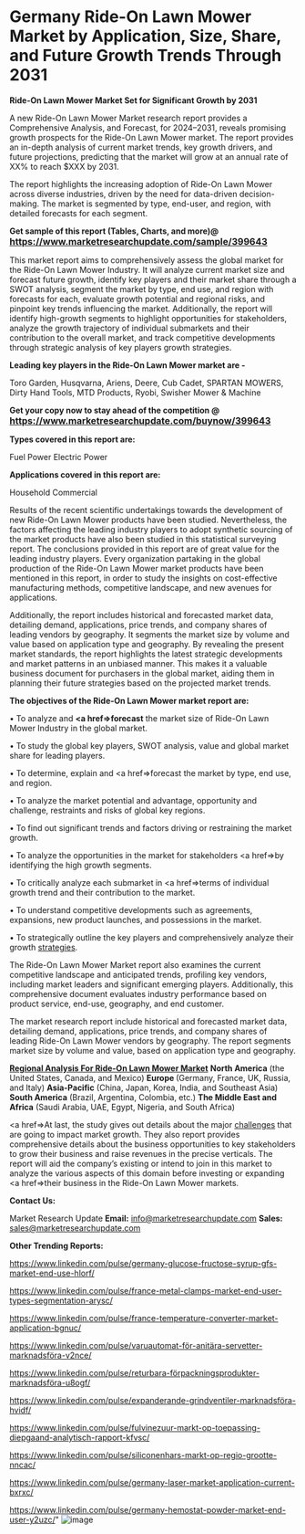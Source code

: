 # Germany Ride-On Lawn Mower Market by Application, Size, Share, and Future Growth Trends Through 2031

<strong>Ride-On Lawn Mower Market Set for Significant Growth by 2031</strong>

A new Ride-On Lawn Mower Market research report provides a Comprehensive Analysis, and Forecast, for 2024–2031, reveals promising growth prospects for the Ride-On Lawn Mower market. The report provides an in-depth analysis of current market trends, key growth drivers, and future projections, predicting that the market will grow at an annual rate of XX% to reach $XXX by 2031.

The report highlights the increasing adoption of Ride-On Lawn Mower across diverse industries, driven by the need for data-driven decision-making. The market is segmented by type, end-user, and region, with detailed forecasts for each segment.

<strong>Get sample of this report (Tables, Charts, and more)@ <a href=https://www.marketresearchupdate.com/sample/399643><font size=3 color=#0000ff>https://www.marketresearchupdate.com/sample/399643</font></a></strong>

This market report aims to comprehensively assess the global market for the Ride-On Lawn Mower Industry. It will analyze current market size and forecast future growth, identify key players and their market share through a SWOT analysis, segment the market by type, end use, and region with forecasts for each, evaluate growth potential and regional risks, and pinpoint key trends influencing the market. Additionally, the report will identify high-growth segments to highlight opportunities for stakeholders, analyze the growth trajectory of individual submarkets and their contribution to the overall market, and track competitive developments through strategic analysis of key players growth strategies.

<strong>Leading key players in the Ride-On Lawn Mower market are -</strong>

Toro Garden, Husqvarna, Ariens, Deere, Cub Cadet, SPARTAN MOWERS, Dirty Hand Tools, MTD Products, Ryobi, Swisher Mower & Machine

<strong>Get your copy now to stay ahead of the competition @ <a href=https://www.marketresearchupdate.com/buynow/399643><font size=3 color=#0000ff>https://www.marketresearchupdate.com/buynow/399643</font></a></strong>

<strong>Types covered in this report are:</strong>

Fuel Power
Electric Power

<strong>Applications covered in this report are:</strong>

Household
Commercial

Results of the recent scientific undertakings towards the development of new Ride-On Lawn Mower products have been studied. Nevertheless, the factors affecting the leading industry players to adopt synthetic sourcing of the market products have also been studied in this statistical surveying report. The conclusions provided in this report are of great value for the leading industry players. Every organization partaking in the global production of the Ride-On Lawn Mower market products have been mentioned in this report, in order to study the insights on cost-effective manufacturing methods, competitive landscape, and new avenues for applications.

Additionally, the report includes historical and forecasted market data, detailing demand, applications, price trends, and company shares of leading vendors by geography. It segments the market size by volume and value based on application type and geography. By revealing the present market standards, the report highlights the latest strategic developments and market patterns in an unbiased manner. This makes it a valuable business document for purchasers in the global market, aiding them in planning their future strategies based on the projected market trends.

<strong>The objectives of the Ride-On Lawn Mower market report are:</strong>

• To analyze and <strong><a href=><strong>forecast</strong></a></strong> the market size of Ride-On Lawn Mower Industry in the global market.

• To study the global key players, SWOT analysis, value and global market share for leading players.

• To determine, explain and <a href=>forecast</a> the market by type, end use, and region.

• To analyze the market potential and advantage, opportunity and challenge, restraints and risks of global key regions.

• To find out significant trends and factors driving or restraining the market growth.

• To analyze the opportunities in the market for stakeholders <a href=>by</a> identifying the high growth segments.

• To critically analyze each submarket in <a href=>terms</a> of individual growth trend and their contribution to the market.

• To understand competitive developments such as agreements, expansions, new product launches, and possessions in the market.

• To strategically outline the key players and comprehensively analyze their growth <a href=ASDF881288>strategies</a>.

The Ride-On Lawn Mower Market report also examines the current competitive landscape and anticipated trends, profiling key vendors, including market leaders and significant emerging players. Additionally, this comprehensive document evaluates industry performance based on product service, end-use, geography, and end customer.

The market research report include historical and forecasted market data, detailing demand, applications, price trends, and company shares of leading Ride-On Lawn Mower vendors by geography. The report segments market size by volume and value, based on application type and geography.

<strong><u><b>Regional Analysis For Ride-On Lawn Mower Market</b></u></strong>
<strong><b>North America</b></strong> (the United States, Canada, and Mexico)
<strong><b>Europe </b></strong>(Germany, France, UK, Russia, and Italy)
<strong><b>Asia-Pacific</b></strong> (China, Japan, Korea, India, and Southeast Asia)
<strong><b>South America</b></strong> (Brazil, Argentina, Colombia, etc.)
<strong><b>The Middle East and Africa</b></strong> (Saudi Arabia, UAE, Egypt, Nigeria, and South Africa)

<a href=>At last,</a> the study gives out details about the major <a href=ASDF991299>challenges</a> that are going to impact market growth. They also report provides comprehensive details about the business opportunities to key stakeholders to grow their business and raise revenues in the precise verticals. The report will aid the company’s existing or intend to join in this market to analyze the various aspects of this domain before investing or expanding <a href=>their</a> business in the Ride-On Lawn Mower markets.

<strong>Contact Us:</strong>

Market Research Update
<strong>Email:</strong> info@marketresearchupdate.com
<strong>Sales:</strong> sales@marketresearchupdate.com

<strong>Other Trending Reports:</strong>

<a href=https://www.linkedin.com/pulse/germany-glucose-fructose-syrup-gfs-market-end-use-hlorf/>https://www.linkedin.com/pulse/germany-glucose-fructose-syrup-gfs-market-end-use-hlorf/</a>

<a href=https://www.linkedin.com/pulse/france-metal-clamps-market-end-user-types-segmentation-arysc/>https://www.linkedin.com/pulse/france-metal-clamps-market-end-user-types-segmentation-arysc/</a>

<a href=https://www.linkedin.com/pulse/france-temperature-converter-market-application-bgnuc/>https://www.linkedin.com/pulse/france-temperature-converter-market-application-bgnuc/</a>

<a href=https://www.linkedin.com/pulse/varuautomat-för-anitära-servetter-marknadsföra-v2nce/>https://www.linkedin.com/pulse/varuautomat-för-anitära-servetter-marknadsföra-v2nce/</a>

<a href=https://www.linkedin.com/pulse/returbara-förpackningsprodukter-marknadsföra-u8ogf/>https://www.linkedin.com/pulse/returbara-förpackningsprodukter-marknadsföra-u8ogf/</a>

<a href=https://www.linkedin.com/pulse/expanderande-grindventiler-marknadsföra-hvidf/>https://www.linkedin.com/pulse/expanderande-grindventiler-marknadsföra-hvidf/</a>

<a href=https://www.linkedin.com/pulse/fulvinezuur-markt-op-toepassing-diepgaand-analytisch-rapport-kfvsc/>https://www.linkedin.com/pulse/fulvinezuur-markt-op-toepassing-diepgaand-analytisch-rapport-kfvsc/</a>

<a href=https://www.linkedin.com/pulse/siliconenhars-markt-op-regio-grootte-nncac/>https://www.linkedin.com/pulse/siliconenhars-markt-op-regio-grootte-nncac/</a>

<a href=https://www.linkedin.com/pulse/germany-laser-market-application-current-bxrxc/>https://www.linkedin.com/pulse/germany-laser-market-application-current-bxrxc/</a>

<a href=https://www.linkedin.com/pulse/germany-hemostat-powder-market-end-user-y2uzc/>https://www.linkedin.com/pulse/germany-hemostat-powder-market-end-user-y2uzc/</a>"
![image](https://github.com/user-attachments/assets/20eb8c6a-b546-4c95-ab17-d5c8d229dd7c)
